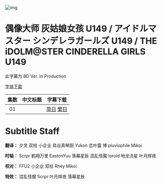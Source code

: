 ![img](https://p.inari.site/kitauji/202305/16/U149EP6.jpg)

# 偶像大师 灰姑娘女孩 U149 / アイドルマスター シンデレラガールズ U149 / THE iDOLM@STER CINDERELLA GIRLS U149

此字幕为 BD Ver. In Production

[字体下载]()

|集数|中文标题|字幕下载|
|:-:|:-:|:-:|
|01||[简日]() [繁日]()|

# Subtitle Staff

**翻译：** 夕灵 双柱 小企业 鳥谷真琴厨 Yukon 恋叶露 博 pluviophile Mikoi

**时轴：** Scrpr 鹤翔万里 EastonYuu 落幕星辰 混乱怪魔 Ioroid 地龙流星 叶月辉夜

**校对：** FFU2 小企业 双柱 Rhéy Mikoi

**特效：** 混乱怪魔 Scrpr 叶月辉夜 落幕星辰
